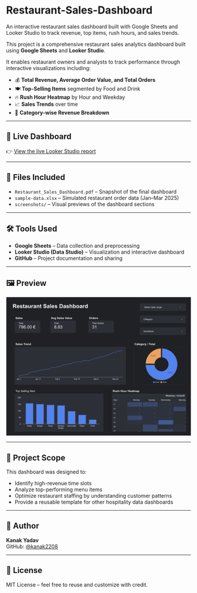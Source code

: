# Restaurant-Sales-Dashboard
An interactive restaurant sales dashboard built with Google Sheets and Looker Studio to track revenue, top items, rush hours, and sales trends.


This project is a comprehensive restaurant sales analytics dashboard built using **Google Sheets** and **Looker Studio**.

It enables restaurant owners and analysts to track performance through interactive visualizations including:
- 💰 **Total Revenue, Average Order Value, and Total Orders**
- 🍽️ **Top-Selling Items** segmented by Food and Drink
- 🔥 **Rush Hour Heatmap** by Hour and Weekday
- 📈 **Sales Trends** over time
- 🥧 **Category-wise Revenue Breakdown**

---

## 🔗 Live Dashboard

👉 [View the live Looker Studio report](https://lookerstudio.google.com/reporting/77b61a83-1caa-42b5-aa63-d5e2fb89101e)


---

## 📁 Files Included

- `Restaurant_Sales_Dashboard.pdf` – Snapshot of the final dashboard
- `sample-data.xlsx` – Simulated restaurant order data (Jan–Mar 2025)
- `screenshots/` – Visual previews of the dashboard sections

---

## 🛠️ Tools Used

- **Google Sheets** – Data collection and preprocessing
- **Looker Studio (Data Studio)** – Visualization and interactive dashboard
- **GitHub** – Project documentation and sharing

---

## 🖼️ Preview

![Dashboard Preview](dashboard-preview.png)

---

## 📅 Project Scope

This dashboard was designed to:
- Identify high-revenue time slots
- Analyze top-performing menu items
- Optimize restaurant staffing by understanding customer patterns
- Provide a reusable template for other hospitality data dashboards

---

## 👤 Author

**Kanak Yadav**  
GitHub: [@kanak2208](https://github.com/kanak2208)

---

## 📜 License

MIT License – feel free to reuse and customize with credit.

